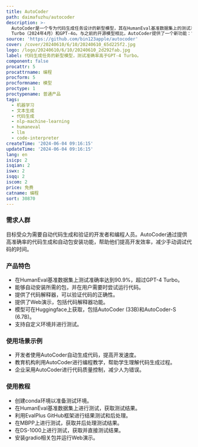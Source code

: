 ```yaml
---
title: AutoCoder
path: daimafuzhu/autocoder
description: >-
  AutoCoder是一个专为代码生成任务设计的新型模型，其在HumanEval基准数据集上的测试准确率超过了GPT-4
  Turbo（2024年4月）和GPT-4o。与之前的开源模型相比，AutoCoder提供了一个新功能：它可以自动安装所需的包，并在用户希望执行代码时尝试运行代码，直到确定没有问题。
source: 'https://github.com/bin123apple/autocoder'
cover: /cover/20240610/6/10/20240610_65d225f2.jpg
logo: /logo/20240610/6/10/20240610_2d292fab.jpg
label: 代码生成任务的新型模型，测试准确率高于GPT-4 Turbo。
component: false
procattr: 5
procattrname: 编程
procform: 5
procformname: 模型
proctype: 1
proctypename: 普通产品
tags:
  - 机器学习
  - 文本生成
  - 代码生成
  - nlp-machine-learning
  - humaneval
  - llm
  - code-interpreter
createTime: '2024-06-04 09:16:15'
updateTime: '2024-06-04 09:16:15'
lang: en
isicp: 2
isqian: 2
iswx: 2
isqq: 2
iscom: 2
price: 免费
catname: 编程
sort: 30870
---
```




### 需求人群
目标受众为需要自动代码生成和验证的开发者和编程人员。AutoCoder通过提供高准确率的代码生成和自动包安装功能，帮助他们提高开发效率，减少手动调试代码的时间。

### 产品特色
* 在HumanEval基准数据集上测试准确率达到90.9%，超过GPT-4 Turbo。
* 能够自动安装所需的包，并在用户需要时尝试运行代码。
* 提供了代码解释器，可以验证代码的正确性。
* 提供了Web演示，包括代码解释器功能。
* 模型可在Huggingface上获取，包括AutoCoder (33B)和AutoCoder-S (6.7B)。
* 支持自定义环境并进行测试。

### 使用场景示例
* 开发者使用AutoCoder自动生成代码，提高开发速度。
* 教育机构利用AutoCoder进行编程教学，帮助学生理解代码生成过程。
* 企业采用AutoCoder进行代码质量控制，减少人为错误。

### 使用教程
* 创建conda环境以准备测试环境。
* 在HumanEval基准数据集上进行测试，获取测试结果。
* 利用EvalPlus GitHub框架进行结果测试和后处理。
* 在MBPP上进行测试，获取并后处理测试结果。
* 在DS-1000上进行测试，获取并直接测试结果。
* 安装gradio相关包并运行Web演示。

  
